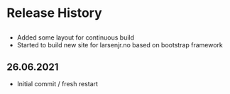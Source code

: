 # Release History

##
- Added some layout for continuous build
- Started to build new site for larsenjr.no based on bootstrap framework

## 26.06.2021
- Initial commit / fresh restart